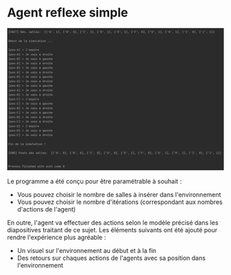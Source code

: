 # Agent reflexe simple

![Exécution du programme](https://github.com/RemiFELIN/AC_Workspace/blob/main/agents/agent_reflexe_simple/img/agent_reflexe_simple_output.png)

Le programme a été conçu pour être paramétrable à souhait :

- Vous pouvez choisir le nombre de salles à insérer dans l'environnement
- Vous pouvez choisir le nombre d'itérations (correspondant aux nombres d'actions de l'agent)

En outre, l'agent va effectuer des actions selon le modèle précisé dans les diapositives traitant de ce sujet. 
Les éléments suivants ont été ajouté pour rendre l'expérience plus agréable :

- Un visuel sur l'environnement au début et à la fin
- Des retours sur chaques actions de l'agents avec sa position dans l'environnement
